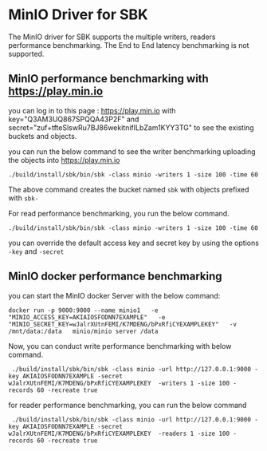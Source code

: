<!--
Copyright (c) KMG. All Rights Reserved.

Licensed under the Apache License, Version 2.0 (the "License");
you may not use this file except in compliance with the License.
You may obtain a copy of the License at

    http://www.apache.org/licenses/LICENSE-2.0
-->
# MinIO Driver for SBK
The MinIO driver for SBK supports the multiple writers, readers performance benchmarking.
The End to End latency benchmarking is not supported. 

## MinIO performance benchmarking with https://play.min.io

you can log in to this page : https://play.min.io with key="Q3AM3UQ867SPQQA43P2F" and secret="zuf+tfteSlswRu7BJ86wekitnifILbZam1KYY3TG"
to see the existing buckets and objects.

you can run the below command to see the writer benchmarking uploading the objects into https://play.min.io
```
./build/install/sbk/bin/sbk -class minio -writers 1 -size 100 -time 60
```
The above command creates the bucket named `sbk` with objects prefixed with `sbk-`

For read performance benchmarking, you run the below command.
```
./build/install/sbk/bin/sbk -class minio -writers 1 -size 100 -time 60
```

you can override the default access key and secret key by using the options `-key` and `-secret`

## MinIO docker performance benchmarking
you can start the MinIO docker Server with the below command:

```
docker run -p 9000:9000 --name minio1   -e "MINIO_ACCESS_KEY=AKIAIOSFODNN7EXAMPLE"   -e "MINIO_SECRET_KEY=wJalrXUtnFEMI/K7MDENG/bPxRfiCYEXAMPLEKEY"   -v /mnt/data:/data   minio/minio server /data
```

Now, you can conduct write performance benchmarking with below command.

```
 ./build/install/sbk/bin/sbk -class minio -url http://127.0.0.1:9000 -key AKIAIOSFODNN7EXAMPLE -secret wJalrXUtnFEMI/K7MDENG/bPxRfiCYEXAMPLEKEY  -writers 1 -size 100 -records 60 -recreate true
```

for reader performance benchmarking, you can run the below command

```
 ./build/install/sbk/bin/sbk -class minio -url http://127.0.0.1:9000 -key AKIAIOSFODNN7EXAMPLE -secret wJalrXUtnFEMI/K7MDENG/bPxRfiCYEXAMPLEKEY  -readers 1 -size 100 -records 60 -recreate true
```